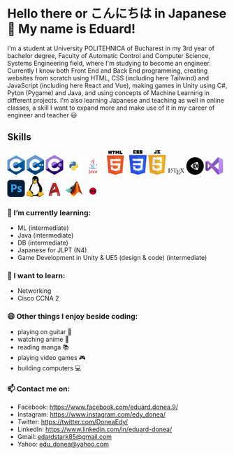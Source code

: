 # Hello there or こんにちは in Japanese 👋 My name is Eduard!

I'm a student at University POLITEHNICA of Bucharest in my 3rd year of bachelor degree, Faculty of Automatic Control and Computer Science, Systems Engineering field, where I'm studying to become an engineer. Currently I know both Front End and Back End programming, creating websites from scratch using HTML, CSS (including here Tailwind) and JavaScript (including here React and Vue), making games in Unity using C#, Pyton (Pygame) and Java, and using concepts of Machine Learning in different projects. I'm also learning Japanese and teaching as well in online classes, a skill I want to expand more and make use of it in my career of engineer and teacher :smiley:

## Skills

<p align="left">

  <img src="https://raw.githubusercontent.com/EdisonSenpai/EdisonSenpai/main/assets/c.svg" height="auto" width="40">
  <img src="https://raw.githubusercontent.com/EdisonSenpai/EdisonSenpai/main/assets/c%2B%2B.svg" height="auto" width="40">
  <img src="https://raw.githubusercontent.com/EdisonSenpai/EdisonSenpai/main/assets/c%23.svg" height="auto" width="40">
  <img src="https://raw.githubusercontent.com/EdisonSenpai/EdisonSenpai/main/assets/python.svg" height="auto" width="40">
  <img src="https://raw.githubusercontent.com/EdisonSenpai/EdisonSenpai/main/assets/java.svg" height="auto" width="40">
  <img src="https://raw.githubusercontent.com/EdisonSenpai/EdisonSenpai/main/assets/html5.svg" height="auto" width="55">
  <img src="https://raw.githubusercontent.com/EdisonSenpai/EdisonSenpai/main/assets/css3.svg" height="auto" width="40">
  <img src="https://raw.githubusercontent.com/EdisonSenpai/EdisonSenpai/main/assets/js.svg" height="auto" width="40">
  <img src="https://raw.githubusercontent.com/EdisonSenpai/EdisonSenpai/main/assets/latex.svg" height="auto" width="40">
  <img src="https://raw.githubusercontent.com/EdisonSenpai/EdisonSenpai/main/assets/unity.svg" height="auto" width="40">
  <img src="https://raw.githubusercontent.com/EdisonSenpai/EdisonSenpai/main/assets/visual_studio.svg" height="auto" width="40">
  <img src="https://raw.githubusercontent.com/EdisonSenpai/EdisonSenpai/main/assets/photoshop.svg" height="auto" width="40">
  <img src="https://raw.githubusercontent.com/EdisonSenpai/EdisonSenpai/main/assets/linux.svg" height="auto" width="40">
  <img src="https://raw.githubusercontent.com/EdisonSenpai/EdisonSenpai/main/assets/autocad.svg" height="auto" width="40">
  <img src="https://raw.githubusercontent.com/EdisonSenpai/EdisonSenpai/main/assets/matlab.png" height="auto" width="40">
  <img src="https://raw.githubusercontent.com/EdisonSenpai/EdisonSenpai/main/assets/japanese_language.svg" height="auto" width="40">

</p>

### 🌱 I’m currently learning:

- ML (intermediate)
- Java (intermediate)
- DB (intermediate)
- Japanese for JLPT (N4)
- Game Development in Unity & UE5 (design & code) (intermediate)

### 🔭 I want to learn:

- Networking
- Cisco CCNA 2

### 😄 Other things I enjoy beside coding:

- playing on guitar :guitar:
- watching anime :movie_camera:
- reading manga :books:
- playing video games :video_game:
- building computers :computer:

### 📫 Contact me on:

- Facebook: https://www.facebook.com/eduard.donea.9/
- Instagram: https://www.instagram.com/edy_donea/
- Twitter: https://twitter.com/DoneaEdy/
- LinkedIn: https://www.linkedin.com/in/eduard-donea/
- Gmail: edardstark85@gmail.com
- Yahoo: edu_donea@yahoo.com
